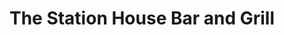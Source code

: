 ---
title: "The Station House Bar and Grill"
address: "Blennerville, Tralee, Co. Kerry"
tel: "+353 (0)66 714 9980"
county: "Kerry"
category: "American Restaurants"
type: "Content"
lat: "52.2560920715332"
lng: "-9.735995292663574"
---